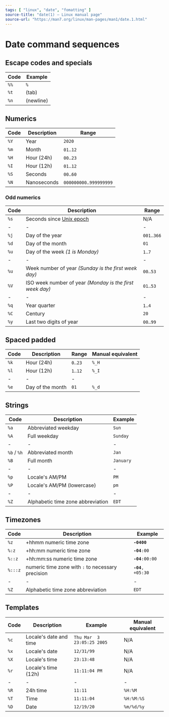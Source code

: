 ```yaml
---
tags: [ "linux", "date", "fomatting" ]
source-title: "date(1) — Linux manual page"
source-url: "https://man7.org/linux/man-pages/man1/date.1.html"
---
```


# Date command sequences

## Escape codes and specials

| Code | Example   |
| ---- | --------- |
| `%%` | `%`       |
| `%t` | (tab)     |
| `%n` | (newline) |

## Numerics

| Code | Description | Range                    |
| ---- | ----------- | ------------------------ |
| `%Y` | Year        | `2020`                   |
| `%m` | Month       | `01`..`12`               |
| `%H` | Hour (24h)  | `00`..`23`               |
| `%I` | Hour (12h)  | `01`..`12`               |
| `%S` | Seconds     | `00`..`60`               |
| `%N` | Nanoseconds | `000000000`..`999999999` |

### Odd numerics

| Code | Description                                                         | Range        |
| ---- | ------------------------------------------------------------------- | ------------ |
| `%s` | Seconds since [Unix epoch](https://en.wikipedia.org/wiki/Unix_time) | N/A          |
| -    | -                                                                   | -            |
| `%j` | Day of the year                                                     | `001`..`366` |
| `%d` | Day of the month                                                    | `01`         |
| `%u` | Day of the week *(1 is Monday)*                                     | `1`..`7`     |
| -    | -                                                                   | -            |
| `%u` | Week number of year *(Sunday is the first week day)*                | `00`..`53`   |
| `%V` | ISO week number of year *(Monday is the first week day)*            | `01`..`53`   |
| -    | -                                                                   | -            |
| `%q` | Year quarter                                                        | `1`..`4`     |
| `%C` | Century                                                             | `20`         |
| `%y` | Last two digits of year                                             | `00`..`99`   |

## Spaced padded

| Code | Description      | Range     | Manual equivalent |
| ---- | ---------------- | --------- | ----------------- |
| `%k` | Hour (24h)       | `0`..`23` | `%_H`             |
| `%l` | Hour (12h)       | `1`..`12` | `%_I`             |
| -    | -                | -         |
| `%e` | Day of the month | `01`      | `%_d`             |

## Strings

| Code        | Description                       | Example   |
| ----------- | --------------------------------- | --------- |
| `%a`        | Abbreviated weekday               | `Sun`     |
| `%A`        | Full weekday                      | `Sunday`  |
| -           | -                                 | -         |
| `%b` / `%h` | Abbreviated month                 | `Jan`     |
| `%B`        | Full month                        | `January` |
| -           | -                                 | -         |
| `%p`        | Locale's AM/PM                    | `PM`      |
| `%P`        | Locale's AM/PM (lowercase)        | `pm`      |
| -           | -                                 | -         |
| `%Z`        | Alphabetic time zone abbreviation | `EDT`     |

## Timezones

| Code    | Description                                       | Example             |
| ------- | ------------------------------------------------- | ------------------- |
| `%z`    | +hhmm numeric time zone                           | **`-0400`**         |
| `%:z`   | +hh:mm numeric time zone                          | **`-04`**`:00`      |
| `%::z`  | +hh:mm:ss numeric time zone                       | **`-04`**`:00:00`   |
| `%:::z` | numeric time zone with `:` to necessary precision | **`-04`**`, +05:30` |
| -       | -                                                 | -                   |
| `%Z`    | Alphabetic time zone abbreviation                 | `EDT`               |

## Templates

| Code | Description            | Example                    | Manual equivalent |
| ---- | ---------------------- | -------------------------- | ----------------- |
| `%c` | Locale's date and time | `Thu Mar  3 23:05:25 2005` | N/A               |
| `%x` | Locale's date          | `12/31/99`                 | N/A               |
| `%X` | Locale's time          | `23:13:48`                 | N/A               |
| `%r` | Locale's time (12h)    | `11:11:04 PM`              | N/A               |
| -    | -                      | -                          | -                 |
| `%R` | 24h time               | `11:11`                    | `%H:%M`           |
| `%T` | Time                   | `11:11:04`                 | `%H:%M:%S`        |
| `%D` | Date                   | `12/19/20`                 | `%m/%d/%y`        |